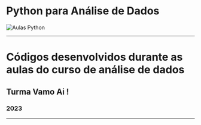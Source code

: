 # Python para Análise de Dados

![ Aulas Python ](https://i.imgur.com/0YYk2nj.png)

---

# Códigos desenvolvidos durante as aulas do curso de análise de dados
## Turma Vamo Ai !
### 2023

---
